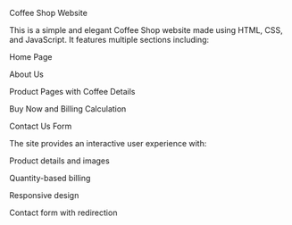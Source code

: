 Coffee Shop Website

This is a simple and elegant Coffee Shop website made using HTML, CSS, and JavaScript. It features multiple sections including:

Home Page

About Us

Product Pages with Coffee Details

Buy Now and Billing Calculation

Contact Us Form


The site provides an interactive user experience with:

Product details and images

Quantity-based billing

Responsive design

Contact form with redirection
